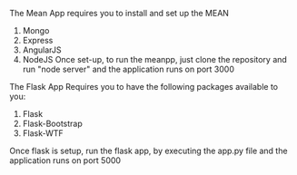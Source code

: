 The Mean App requires you to install and set up the MEAN 
1. Mongo 
2. Express 
3. AngularJS 
4. NodeJS 
Once set-up, to run the meanpp, just clone the repository and run "node server" and the application runs on port 3000

The Flask App Requires you to have the following packages available to you: 
1. Flask
2. Flask-Bootstrap
3. Flask-WTF

Once flask is setup, run the flask app, by executing the app.py file and the application runs on port 5000 

